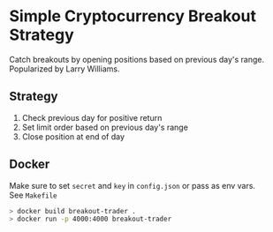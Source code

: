 # Simple Cryptocurrency Breakout Strategy

Catch breakouts by opening positions based on previous day's range. Popularized by Larry Williams.

## Strategy

1. Check previous day for positive return
2. Set limit order based on previous day's range
3. Close position at end of day

## Docker

Make sure to set `secret` and `key` in `config.json` or pass as env vars.  
See `Makefile`

```bash
> docker build breakout-trader .
> docker run -p 4000:4000 breakout-trader
```
